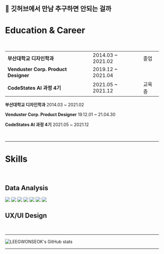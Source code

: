 ## 🤔 깃허브에서 만남 추구하면 안되는 걸까 

# Education & Career

<br>

||||
|---|---|---|
|**부산대학교 디자인학과**|2014.03 ~ 2021.02|졸업|
|**Venduster Corp. Product Designer**|2019.12 ~ 2021.04||
|**CodeStates AI 과정 4기**|2021.05 ~ 2021.12|교육중|

**부산대학교 디자인학과** 2014.03 ~ 2021.02

**Venduster Corp. Product Designer** 19.12.01 ~ 21.04.30

**CodeStates AI 과정 4기** 2021.05 ~ 2021.12


<br>


----------------------------------------------------------------------------------------------

# Skills

<br>


## Data Analysis


<img src="https://img.shields.io/badge/Python-3776AB?style=flat-square&logo=Python&logoColor=white"/>  <img src="https://img.shields.io/badge/pandas-150458?style=flat-square&logo=pandas&logoColor=white"/>  <img src="https://img.shields.io/badge/Colab-F9AB00?style=flat-square&logo=Google-Colab&logoColor=white"/> <img src="https://img.shields.io/badge/Jupyter-F37626?style=flat-square&logo=Jupyter&logoColor=white"/> <img src="https://img.shields.io/badge/R Studio-276DC3?style=flat-square&logo=R&logoColor=white"/>  <img src="https://img.shields.io/badge/MySQL-4479A1?style=flat-square&logo=MySQL&logoColor=white"/>  <img src="https://img.shields.io/badge/TensorFlow-FF6F00?style=flat-square&logo=TensorFlow&logoColor=white"/> 


## UX/UI Design



<br>


----------------------------------------------------------------------------------------------



![LEEGWONSEOK's GitHub stats](https://github-readme-stats.vercel.app/api?username=LEEGWONSEOK&show_icons=true&theme=radical)

----------------------------------------------------------------------------------------------
